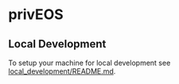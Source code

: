 # privEOS

## Local Development

To setup your machine for local development see [local_development/README.md](local_development/README.md).

